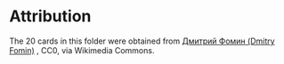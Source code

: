 # Attribution

The 20 cards in this folder were obtained
from [Дмитрий Фомин (Dmitry Fomin)](https://commons.wikimedia.org/wiki/Category:SVG_English_pattern_playing_cards)
, CC0, via Wikimedia Commons.